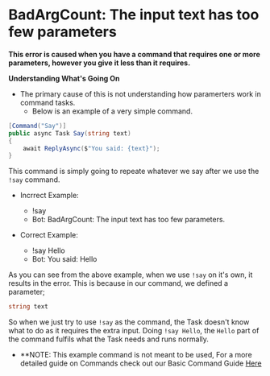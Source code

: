 # BadArgCount: The input text has too few parameters

**This error is caused when you have a command that requires one or more parameters, however you give it less than it requires.**

**Understanding What's Going On**

- The primary cause of this is not understanding how paramerters work in command tasks.
  - Below is an example of a very simple command.

```cs
[Command("Say")]
public async Task Say(string text)
{
    await ReplyAsync($"You said: {text}");
}
```

This command is simply going to repeate whatever we say after we use the `!say` command.

- Incrrect Example:
  - !say
  - Bot: BadArgCount: The input text has too few parameters.

- Correct Example:
  - !say Hello
  - Bot: You said: Hello

As you can see from the above example, when we use `!say` on it's own, it results in the error. This is because in our command, we defined a parameter;

```cs
string text
```

So when we just try to use `!say` as the command, the Task doesn't know what to do as it requires the extra input. Doing `!say Hello`, the `Hello` part of the command fulfils what the Task needs and runs normally.

- **NOTE: This example command is not meant to be used, For a more detailed guide on Commands check out our Basic Command Guide [Here](Temp)